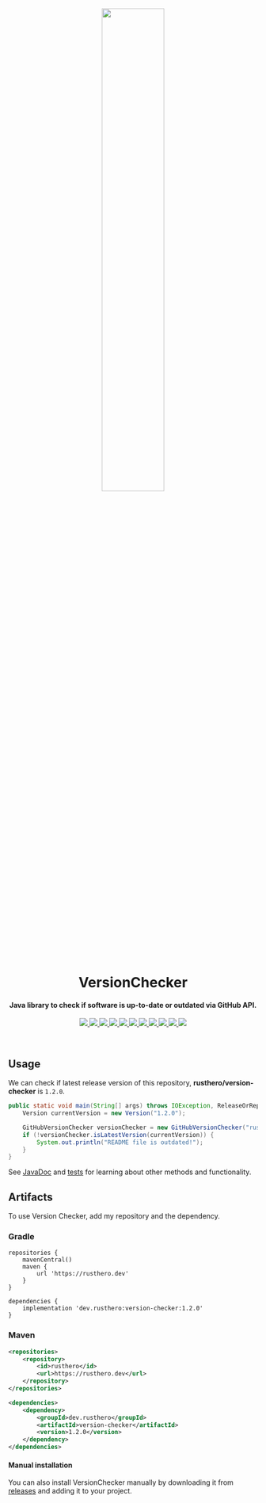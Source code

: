 <h1 align="center">
    <img src="https://user-images.githubusercontent.com/120267985/220111469-ba5b7bcb-6791-4f2e-b25f-f5523d6512f3.png" width=50%/>
    <br>
    VersionChecker   
</h1>

<h4 align="center">
    Java library to check if software is up-to-date or outdated via GitHub API.          
</h4>

<p align="center">
    <a href="https://github.com/rusthero/version-checker/releases">
        <img src="https://img.shields.io/github/release/rusthero/version-checker?height=30&color=B0A384&logo=GitHub&logoColor=white">
    </a>
    <a href="https://opensource.org/licenses/MIT">
        <img src="https://img.shields.io/badge/License-MIT-yellow.svg"/>
    </a>
    <a href="https://rusthero.dev/javadocs/version-checker/1.2.0">
        <img src="https://img.shields.io/badge/javadoc-v1.2.0-green"/>
    </a>
    <a href="https://codecov.io/gh/rusthero/version-checker">
        <img src="https://codecov.io/gh/rusthero/version-checker/branch/main/graph/badge.svg?token=QJY7QSO3GC"/>
    </a>
    <a href="https://sonarcloud.io/summary/new_code?id=rusthero_version-checker">
        <img src="https://sonarcloud.io/api/project_badges/measure?project=rusthero_version-checker&metric=reliability_rating"/>
    </a>
    <a href="https://sonarcloud.io/summary/new_code?id=rusthero_version-checker">
        <img src="https://sonarcloud.io/api/project_badges/measure?project=rusthero_version-checker&metric=security_rating"/>
    </a>
    <a href="https://sonarcloud.io/summary/new_code?id=rusthero_version-checker">
        <img src="https://sonarcloud.io/api/project_badges/measure?project=rusthero_version-checker&metric=sqale_rating"/>
    </a>
    <a href="https://sonarcloud.io/summary/new_code?id=rusthero_version-checker">
        <img src="https://sonarcloud.io/api/project_badges/measure?project=rusthero_version-checker&metric=bugs"/>
    </a>
        <a href="https://sonarcloud.io/summary/new_code?id=rusthero_version-checker">
        <img src="https://sonarcloud.io/api/project_badges/measure?project=rusthero_version-checker&metric=vulnerabilities"/>
    </a>
    <a href="https://sonarcloud.io/summary/new_code?id=rusthero_version-checker">
        <img src="https://sonarcloud.io/api/project_badges/measure?project=rusthero_version-checker&metric=code_smells"/>
    </a>
    <a href="https://sonarcloud.io/summary/new_code?id=rusthero_version-checker">
        <img src="https://sonarcloud.io/api/project_badges/measure?project=rusthero_version-checker&metric=duplicated_lines_density"/>
    </a>
</p>  

<br>

## Usage
We can check if latest release version of this repository, **rusthero/version-checker** is `1.2.0`.
```Java
public static void main(String[] args) throws IOException, ReleaseOrRepoNotFoundException, RateLimitExceededException {
    Version currentVersion = new Version("1.2.0");

    GitHubVersionChecker versionChecker = new GitHubVersionChecker("rusthero", "version-checker");
    if (!versionChecker.isLatestVersion(currentVersion)) {
        System.out.println("README file is outdated!");
    }
}
```
See [JavaDoc](https://rusthero.dev/javadocs/version-checker/1.2.0) and [tests](https://github.com/rusthero/version-checker/tree/main/src/test/java/dev/rusthero/versionchecker) for learning about other methods 
and functionality.

## Artifacts
To use Version Checker, add my repository and the dependency.
### Gradle
```Gradle
repositories {
    mavenCentral()
    maven {
        url 'https://rusthero.dev'
    }
}

dependencies {
    implementation 'dev.rusthero:version-checker:1.2.0'   
}
```
### Maven
```XML
<repositories>
    <repository>
        <id>rusthero</id>
        <url>https://rusthero.dev</url>
    </repository>
</repositories>

<dependencies>
    <dependency>
        <groupId>dev.rusthero</groupId>
        <artifactId>version-checker</artifactId>
        <version>1.2.0</version>
    </dependency>
</dependencies>
```
#### Manual installation
You can also install VersionChecker manually by downloading it from [releases](https://github.com/rusthero/version-checker/releases) and adding it to your project.
